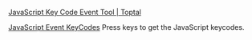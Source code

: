 
[JavaScript Key Code Event Tool | Toptal](https://www.toptal.com/developers/keycode)

[JavaScript Event KeyCodes](https://keycode.info/)
Press keys to get the JavaScript keycodes.
